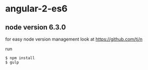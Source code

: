 # angular-2-es6


## node version 6.3.0

for easy node version management look at https://github.com/tj/n


run 

```
$ npm install
$ gulp
```

